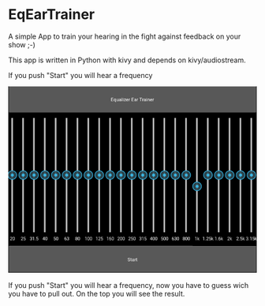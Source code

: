 # EqEarTrainer
A simple App to train your hearing in the fight against feedback on your show ;-)

This app is written in Python with kivy and depends on kivy/audiostream.

If you push "Start" you will hear a frequency

![EqEarTrainer](eq_ear_trainer_in_action_01.png)

If you push "Start" you will hear a frequency, now you have to guess wich you have to pull out. On the top you will see the result.
